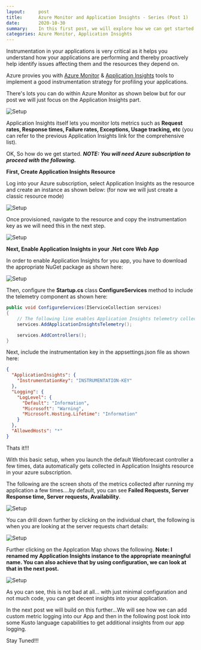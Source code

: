 ```yaml
---
layout:     post
title:      Azure Monitor and Application Insights - Series (Post 1)
date:       2020-10-30
summary:    In this first post, we will explore how we can get started with Application Insights and integrate that into our ASP Net Core Web Application.
categories: Azure Monitor, Application Insights
---
```


Instrumentation in your applications is very critical as it helps you understand how your applications are performing and thereby proactively help identify issues affecting them and the resources they depend on.

Azure provies you with [Azure Monitor](https://azure.microsoft.com/en-us/services/monitor/) & [Application Insights](https://docs.microsoft.com/en-us/azure/azure-monitor/app/app-insights-overview) tools to implement a good instrumentation strategy for profiling your applications.

There's lots you can do within Azure Monitor as shown below but for our post we will just focus on the Application Insights part.

![Setup]({{site.url}}/images/AppInsights-1.png)

Application Insights itself lets you monitor lots metrics such as **Request rates, Response times, Failure rates, Exceptions, Usage tracking, etc** (you can refer to the previous Application Insights link for the comprehensive list).

OK, So how do we get started. ***NOTE: You will need Azure subscription to proceed with the following.***

**First, Create Application Insights Resource**

Log into your Azure subscription, select Application Insights as the resource and create an instance as shown below: (for now we will just create a classic resource mode)

![Setup]({{site.url}}/images/AppInsights-2.png)

Once provisioned, navigate to the resource and copy the instrumentation key as we will need this in the next step.

![Setup]({{site.url}}/images/AppInsights-3.png)

**Next, Enable Application Insights in your .Net core Web App**

In order to enable Application Insights for you app, you have to download the appropriate NuGet package as shown here:

![Setup]({{site.url}}/images/AppInsights-4.png)

Then, configure the **Startup.cs** class **ConfigureServices** method to include the telemetry component as shown here:

```csharp
public void ConfigureServices(IServiceCollection services)
{
    // The following line enables Application Insights telemetry collection.
    services.AddApplicationInsightsTelemetry();

    services.AddControllers();
}
```

Next, include the instrumentation key in the appsettings.json file as shown here:

```json
{
  "ApplicationInsights": {
    "InstrumentationKey": "INSTRUMENTATION-KEY"
  },
  "Logging": {
    "LogLevel": {
      "Default": "Information",
      "Microsoft": "Warning",
      "Microsoft.Hosting.Lifetime": "Information"
    }
  },
  "AllowedHosts": "*"
}
```

Thats it!!! 

With this basic setup, when you launch the default Webforecast controller a few times, data automatically gets collected in Application Insights resource in your azure subscription.

The following are the screen shots of the metrics collected after running my application a few times....by default, you can see **Failed Requests, Server Response time, Server requests, Availability**.

![Setup]({{site.url}}/images/AppInsights-5.png)

You can drill down further by clicking on the individual chart, the following is when you are looking at the server requests chart details:

![Setup]({{site.url}}/images/AppInsights-6.png)

Further clicking on the Applcation Map shows the following. **Note: I renamed my Application Insights instance to the appropriate meaningful name. You can also achieve that by using configuration, we can look at that in the next post.**

![Setup]({{site.url}}/images/AppInsights-7.png)

As you can see, this is not bad at all... with just minimal configuration and not much code, you can get decent insights into your application.

In the next post we will build on this further...We will see how we can add custom metric logging into our App and then in the following post look into some Kusto language capabilities to get additional insights from our app logging. 

Stay Tuned!!!